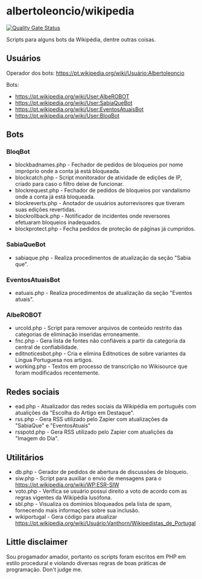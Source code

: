 # albertoleoncio/wikipedia

[![Quality Gate Status](https://sonarcloud.io/api/project_badges/measure?project=albertoleoncio_wikipedia&metric=alert_status)](https://sonarcloud.io/summary/new_code?id=albertoleoncio_wikipedia)

Scripts para alguns bots da Wikipédia, dentre outras coisas.

## Usuários

Operador dos bots: https://pt.wikipedia.org/wiki/Usuário:Albertoleoncio

Bots:

- https://pt.wikipedia.org/wiki/User:AlbeROBOT
- https://pt.wikipedia.org/wiki/User:SabiaQueBot
- https://pt.wikipedia.org/wiki/User:EventosAtuaisBot
- https://pt.wikipedia.org/wiki/User:BloqBot

## Bots

### BloqBot

- blockbadnames.php - Fechador de pedidos de bloqueios por nome impróprio onde a conta já está bloqueada.
- blockcatch.php - Script monitorador de atividade de edições de IP, criado para caso o filtro deixe de funcionar.
- blockrequest.php - Fechador de pedidos de bloqueios por vandalismo onde a conta já está bloqueada.
- blockreverts.php - Anotador de usuários autorrevisores que tiveram suas edições revertidas.
- blockrollback.php - Notificador de incidentes onde reversores efetuaram bloqueios inadequados.
- blockprotect.php - Fecha pedidos de proteção de páginas já cumpridos.

### SabiaQueBot

- sabiaque.php - Realiza procedimentos de atualização da seção "Sabia que".

### EventosAtuaisBot

- eatuais.php - Realiza procedimentos de atualização da seção "Eventos atuais".

### AlbeROBOT

- urcold.php - Script para remover arquivos de conteúdo restrito das categorias de eliminação inseridas erroneamente.
- fnc.php - Gera lista de fontes não confiáveis a partir da categoria da central de confiabilidade.
- editnoticesbot.php - Cria e elimina Editnotices de sobre variantes da Língua Portuguesa nos artigos.
- working.php - Textos em processo de transcrição no Wikisource que foram modificados recentemente.

## Redes sociais

- ead.php - Atualizador das redes sociais da Wikipédia em português com atualições da "Escolha do Artigo em Destaque".
- rss.php - Gera RSS utilizado pelo Zapier com atualizações da "SabiaQue" e "EventosAtuais"
- rsspotd.php - Gera RSS utilizado pelo Zapier com atualições da "Imagem do Dia".

## Utilitários

- db.php - Gerador de pedidos de abertura de discussões de bloqueio.
- siw.php - Script para auxiliar o envio de mensagens para o https://pt.wikipedia.org/wiki/WP:ESR-SIW
- voto.php - Verifica se usuário possui direito a voto de acordo com as regras vigentes da Wikipédia lusófona.
- sbl.php - Visualiza os domínios bloqueados pela lista de spam, fornecendo mais informações sobre sua inclusão.
- wikiportugal - Gera código para atualizar https://pt.wikipedia.org/wiki/Usuário:Vanthorn/Wikipedistas_de_Portugal

## Little disclaimer

Sou progamador amador, portanto os scripts foram escritos em PHP em estilo procedural e violando diversas regras de boas práticas de programação. Don't judge me.
